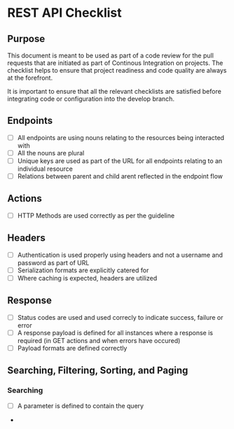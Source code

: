 
# REST API Checklist

## Purpose 
This document is meant to be used as part of a code review for the pull requests that are initiated as part of Continous Integration on projects. The checklist helps to ensure that project readiness and code quality are always at the forefront.

It is important to ensure that all the relevant checklists are satisfied before integrating code or configuration into the develop branch. 

## Endpoints
- [ ] All endpoints are using nouns relating to the resources being interacted with
- [ ] All the nouns are plural
- [ ] Unique keys are used as part of the URL for all endpoints relating to an individual resource
- [ ] Relations between parent and child arent reflected in the endpoint flow

## Actions 
- [ ] HTTP Methods are used correctly as per the guideline 

## Headers
 - [ ] Authentication is used properly using headers and not a username and password as part of URL
 - [ ] Serialization formats are explicitly catered for
 - [ ] Where caching is expected, headers are utilized

## Response
- [ ] Status codes are used and used correcly to indicate success, failure or error
- [ ] A response payload is defined for all instances where a response is required (in GET actions and when errors have occured)
- [ ] Payload formats are defined correctly

## Searching, Filtering, Sorting, and Paging

### Searching 
- [ ] A parameter is defined to contain the query 
- 
<!--stackedit_data:
eyJoaXN0b3J5IjpbLTI3MDg4NTg2OF19
-->